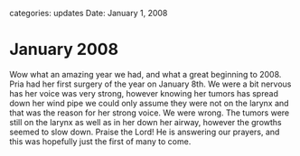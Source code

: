 categories: updates
Date: January 1, 2008


# January 2008

Wow what an amazing year we had, and what a great beginning to 2008.  Pria had
her first surgery of the year on January 8th.  We were a bit nervous has her
voice was very strong, however knowing her tumors has spread down her wind pipe
we could only assume they were not on the larynx and that was the reason for her
strong voice.  We were wrong.  The tumors were still on the larynx as well as in
her down her airway, however the growths seemed to slow down.  Praise the Lord!
He is answering our prayers, and this was hopefully just the first of many to
come.
